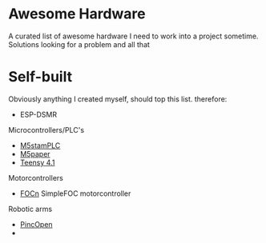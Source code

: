 # Awesome Hardware

A curated list of awesome hardware I need to work into a project sometime. Solutions looking for a problem and all that

# Self-built
Obviously anything I created myself, should top this list. therefore:
- ESP-DSMR

Microcontrollers/PLC's
- [M5stamPLC](https://shop.m5stack.com/products/m5stamp-plc-controller-with-m5stamps3)
- [M5paper](https://shop.m5stack.com/products/m5paper-esp32-development-kit-v1-1-960x540-4-7-eink-display-235-ppi)
- [Teensy 4.1](https://www.pjrc.com/store/teensy41.html)

Motorcontrollers
- [FOCn](https://github.com/mrmp17/FOCn) SimpleFOC motorcontroller

Robotic arms
- [PincOpen](https://pollen-robotics.github.io/PincOpen/)
- 